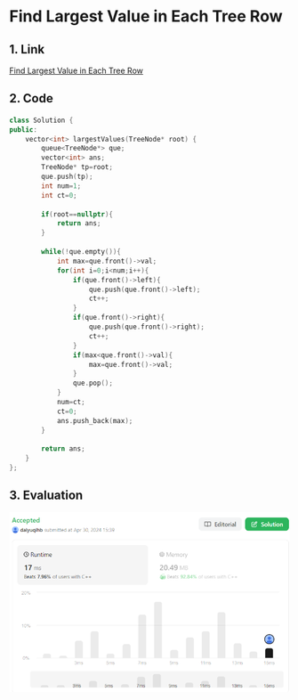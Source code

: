 # Find Largest Value in Each Tree Row
## 1. Link
[Find Largest Value in Each Tree Row](https://leetcode.com/problems/find-largest-value-in-each-tree-row/description/)

## 2. Code
```cpp
class Solution {
public:
    vector<int> largestValues(TreeNode* root) {
        queue<TreeNode*> que;
        vector<int> ans;
        TreeNode* tp=root;
        que.push(tp);
        int num=1;
        int ct=0;

        if(root==nullptr){
            return ans;
        }

        while(!que.empty()){
            int max=que.front()->val;
            for(int i=0;i<num;i++){
                if(que.front()->left){
                    que.push(que.front()->left);
                    ct++;
                }
                if(que.front()->right){
                    que.push(que.front()->right);
                    ct++;
                }
                if(max<que.front()->val){
                    max=que.front()->val;
                }
                que.pop();
            }
            num=ct;
            ct=0;
            ans.push_back(max);
        }

        return ans;
    }
};

```

## 3. Evaluation
![img](./09_img.png)

